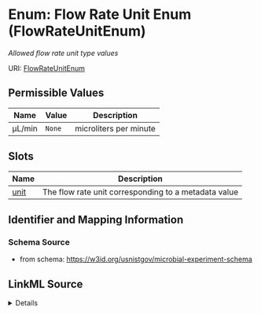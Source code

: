 # Enum: Flow Rate Unit Enum (FlowRateUnitEnum)




_Allowed flow rate unit type values_





URI: [FlowRateUnitEnum](FlowRateUnitEnum.md)

## Permissible Values

| Name | Value | Description |
| --- | --- | --- |
| µL/min | `None` | microliters per minute |




## Slots

| Name | Description |
| ---  | --- |
| [unit](unit.md) | The flow rate unit corresponding to a metadata value |






## Identifier and Mapping Information







### Schema Source


* from schema: https://w3id.org/usnistgov/microbial-experiment-schema






## LinkML Source

<details>
```yaml
name: FlowRateUnitEnum
description: Allowed flow rate unit type values
title: Flow Rate Unit Enum
from_schema: https://w3id.org/usnistgov/microbial-experiment-schema
rank: 1000
permissible_values:
  µL/min:
    text: µL/min
    description: microliters per minute

```
</details>
